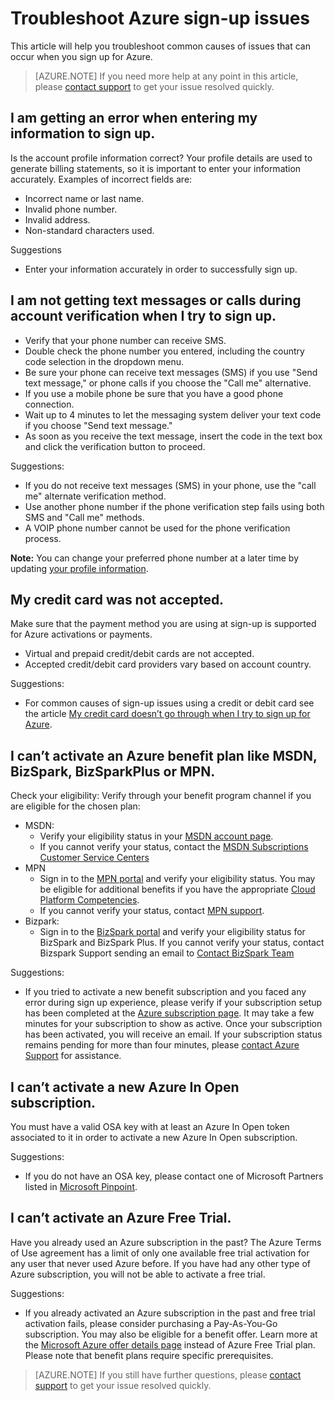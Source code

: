 <properties
	pageTitle="Troubleshoot Azure sign-up issues | Microsoft Azure"
	description="Troubleshoot common causes of issues that can occur when you sign up for Azure."
	services=""
	documentationCenter=""
	authors="jiangchen79"
	manager="felixwu"
	editor=""
	tags="billing,top-support-issue"/>

<tags
	ms.service="billing"
	ms.workload="na"
	ms.tgt_pltfrm="ibiza"
	ms.devlang="na"
	ms.topic="article"
	ms.date="08/17/2016"
	ms.author="cjiang"/>

# Troubleshoot Azure sign-up issues
This article will help you troubleshoot common causes of issues that can occur when you sign up for Azure.

> [AZURE.NOTE] If you need more help at any point in this article, please [contact support](https://portal.azure.com/?#blade/Microsoft_Azure_Support/HelpAndSupportBlade) to get your issue resolved quickly.

## I am getting an error when entering my information to sign up.
Is the account profile information correct?
Your profile details are used to generate billing statements, so it is important to enter your information accurately. Examples of incorrect fields are:
- Incorrect name or last name.
- Invalid phone number.
- Invalid address.
- Non-standard characters used.

Suggestions
- Enter your information accurately in order to successfully sign up.

## I am not getting text messages or calls during account verification when I try to sign up.
- Verify that your phone number can receive SMS.
- Double check the phone number you entered, including the country code selection in the dropdown menu.
- Be sure your phone can receive text messages (SMS) if you use "Send text message," or phone calls if you choose the "Call me" alternative.
- If you use a mobile phone be sure that you have a good phone connection.
- Wait up to 4 minutes to let the messaging system deliver your text code if you choose "Send text message."
- As soon as you receive the text message, insert the code in the text box and click the verification button to proceed.

Suggestions:
- If you do not receive text messages (SMS) in your phone, use the "call me" alternate verification method.
- Use another phone number if the phone verification step fails using both SMS and "Call me" methods.
- A VOIP phone number cannot be used for the phone verification process.

**Note:** You can change your preferred phone number at a later time by updating [your profile information](https://account.windowsazure.com/Profile).

## My credit card was not accepted.
Make sure that the payment method you are using at sign-up is supported for Azure activations or payments.
- Virtual and prepaid credit/debit cards are not accepted.
- Accepted credit/debit card providers vary based on account country.

Suggestions:
- For common causes of sign-up issues using a credit or debit card see the article [My credit card doesn’t go through when I try to sign up for Azure](billing-credit-card-fails-during-azure-sign-up.md).

## I can’t activate an Azure benefit plan like MSDN, BizSpark, BizSparkPlus or MPN.
Check your eligibility:
Verify through your benefit program channel if you are eligible for the chosen plan:
- MSDN:
  - Verify your eligibility status in your [MSDN account page](https://msdn.microsoft.com/subscriptions/manage/default.aspx).
  - If you cannot verify your status, contact the [MSDN Subscriptions Customer Service Centers](https://msdn.microsoft.com/subscriptions/contactus.aspx)
- MPN
  - Sign in to the [MPN portal](https://mspartner.microsoft.com/en/us/Pages/Locale.aspx) and verify your eligibility status. You may be eligible for additional benefits if you have the appropriate [Cloud Platform Competencies](https://mspartner.microsoft.com/en/us/pages/membership/cloud-platform-competency.aspx).
  - If you cannot verify your status, contact [MPN support](https://mspartner.microsoft.com/en/us/Pages/Support/Premium/contact-support.aspx).
- Bizpark:
  - Sign in to the [BizSpark portal](https://www.microsoft.com/bizspark/default.aspx#start-two) and verify your eligibility status for BizSpark and BizSpark Plus.
  If you cannot verify your status, contact Bizspark Support sending an email to [Contact BizSpark Team](mailto:bizspark@microsoft.com?subject=BizSpark%20Support&body=Thank%20you%20for%20contacting%20BizSpark.%20Please%20provide%20as%20much%20of%20the%20following%20information%20as%20possible,%20as%20it%20will%20help%20expedite%20our%20response%20to%20you.%0aContact%20name:%0aStartup%20name:%0aMicrosoft%20Account/Live%20ID:%0aSpecific%20description%20of%20issue%20experienced%20or%20question:%0a%0aThank%20you,%0a%0aThe%20BizSpark%20Team)

Suggestions:
- If you tried to activate a new benefit subscription and you faced any error during sign up experience, please verify if your subscription setup has been completed at the [Azure subscription page](http://account.windowsazure.com/Subscriptions). It may take a few minutes for your subscription to show as active. Once your subscription has been activated, you will receive an email. If your subscription status remains pending for more than four minutes, please [contact Azure Support](http://go.microsoft.com/fwlink/?linkid=544831&clcid=0x409) for assistance.

## I can’t activate a new Azure In Open subscription.
You must have a valid OSA key with at least an Azure In Open token associated to it in order to activate a new Azure In Open subscription.

Suggestions:
- If you do not have an OSA key, please contact one of Microsoft Partners listed in [Microsoft Pinpoint](http://pinpoint.microsoft.com/).

## I can’t activate an Azure Free Trial.
Have you already used an Azure subscription in the past? The Azure Terms of Use agreement has a limit of only one available free trial activation for any user that never used Azure before. If you have had any other type of Azure subscription, you will not be able to activate a free trial.

Suggestions:
- If you already activated an Azure subscription in the past and free trial activation fails, please consider purchasing a Pay-As-You-Go subscription. You may also be eligible for a benefit offer. Learn more at the [Microsoft Azure offer details page](https://azure.microsoft.com/support/legal/offer-details/) instead of Azure Free Trial plan. Please note that benefit plans require specific prerequisites.

> [AZURE.NOTE] If you still have further questions, please [contact support](https://portal.azure.com/?#blade/Microsoft_Azure_Support/HelpAndSupportBlade) to get your issue resolved quickly.
